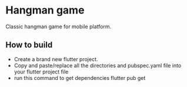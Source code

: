 # Hangman game
Classic hangman game for mobile platform.
## How to build
- Create a brand new flutter project.
- Copy and paste/replace all the directories and pubspec.yaml file into your flutter project file
- run this command to get dependencies
		flutter pub get

